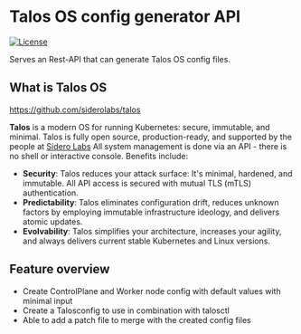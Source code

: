 # Talos OS config generator API

[![License](https://img.shields.io/badge/License-MIT-brightgreen?style=for-the-badge)](https://raw.githubusercontent.com/voortman/talos-os-config-generator/main/LICENSE)

Serves an Rest-API that can generate Talos OS config files.

## What is Talos OS

https://github.com/siderolabs/talos

**Talos** is a modern OS for running Kubernetes: secure, immutable, and minimal.
Talos is fully open source, production-ready, and supported by the people at [Sidero Labs](https://www.SideroLabs.com/)
All system management is done via an API - there is no shell or interactive console.
Benefits include:

- **Security**: Talos reduces your attack surface: It's minimal, hardened, and immutable.
  All API access is secured with mutual TLS (mTLS) authentication.
- **Predictability**: Talos eliminates configuration drift, reduces unknown factors by employing immutable infrastructure ideology, and delivers atomic updates.
- **Evolvability**: Talos simplifies your architecture, increases your agility, and always delivers current stable Kubernetes and Linux versions.

## Feature overview
- Create ControlPlane and Worker node config with default values with minimal input
- Create a Talosconfig to use in combination with talosctl
- Able to add a patch file to merge with the created config files

